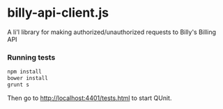 # billy-api-client.js

A li'l library for making authorized/unauthorized requests to Billy's Billing API

### Running tests

```bash
npm install
bower install
grunt s
```

Then go to [http://localhost:4401/tests.html](http://localhost:4401/tests.html) to start QUnit.
